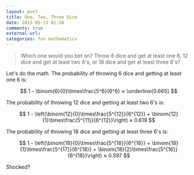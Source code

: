```yaml
---
layout: post
title: One, Two, Three Dice
date: 2015-05-13 01:28
comments: true
external-url:
categories: fun mathematics
---
```


> Which one would you bet on? Throw 6 dice and get at least one 6, 12 dice and get at least two 6's, or 18 dice and get at least three 6's?

Let's do the math. The probability of throwing 6 dice and getting at least one 6 is:

$$
1 - \binom{6}{0}\times\frac{5^6}{6^6} ≈ \underline{0.665}
$$

The probability of throwing 12 dice and getting at least two 6's is:

$$
1 - \left(\binom{12}{0}\times\frac{5^{12}}{6^{12}} + \binom{12}{1}\times\frac{5^{11}}{6^{12}}\right) ≈ 0.619
$$

The probability of throwing 18 dice and getting at least three 6's is:

$$
1 - \left(\binom{18}{0}\times\frac{5^{18}}{6^{18}} + \binom{18}{1}\times\frac{5^{17}}{6^{18}} + \binom{18}{2}\times\frac{5^{16}}{6^{18}}\right) ≈ 0.597
$$

Shocked?

